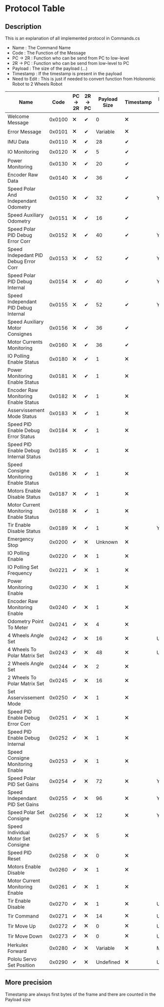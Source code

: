 # Protocol Table
## Description 
This is an explanation of all implemented protocol in Commands.cs 
- Name : The Command Name
- Code : The Function of the Message
- PC → 2R : Function who can be send from PC to low-level
- 2R → PC : Function who can be send from low-level to PC
- Payload : The size of the payload (...) 
- Timestamp : If the timestamp is present in the payload
- Need to Edit : This is just if needed to convert function from Holonomic Robot to 2 Wheels Robot


| Name                                    | Code   | PC → 2R | 2R → PC | Payload Size | Timestamp | Need to Edit |
|-----------------------------------------|--------|---------|---------|--------------|-----------|--------------| 
| Welcome Message                         | 0x0100 |    🗙    |    ✔    |       0      |     🗙     |              |
| Error Message                           | 0x0101 |    🗙    |    ✔    |   Variable   |     🗙     |              |
| IMU Data                                | 0x0110 |    🗙    |    ✔    |      28      |     ✔     |              | 
| IO Monitoring                           | 0x0120 |    🗙    |    ✔    |       5      |     ✔     |              |
| Power Monitoring                        | 0x0130 |    🗙    |    ✔    |      20      |     ✔     |              |
| Encoder Raw Data                        | 0x0140 |    🗙    |    ✔    |      36      |     ✔     |              |
| Speed Polar And Independant Odometry    | 0x0150 |    🗙    |    ✔    |      32      |     ✔     | Yes          |
| Speed Auxiliary Odometry                | 0x0151 |    🗙    |    ✔    |      16      |     ✔     |              |
| Speed Polar PID Debug Error Corr        | 0x0152 |    🗙    |    ✔    |      40      |     ✔     | Yes          |
| Speed Indepedant PID Debug Error Corr   | 0x0153 |    🗙    |    ✔    |      52      |     ✔     | Yes          |
| Speed Polar PID Debug Internal          | 0x0154 |    🗙    |    ✔    |      40      |     ✔     | Yes          |
| Speed Independant PID Debug Internal    | 0x0155 |    🗙    |    ✔    |      52      |     ✔     | Yes          |
| Speed Auxiliary Motor Consignes         | 0x0156 |    🗙    |    ✔    |      36      |     ✔     |              |
| Motor Currents Monitoring               | 0x0160 |    🗙    |    ✔    |      36      |     ✔     |              |
| IO Polling Enable Status                | 0x0180 |    🗙    |    ✔    |       1      |     🗙     |              |
| Power Monitoring Enable Status          | 0x0181 |    🗙    |    ✔    |       1      |     🗙     |              |
| Encoder Raw Monitoring Enable Status    | 0x0182 |    🗙    |    ✔    |       1      |     🗙     |              |
| Asservissement Mode Status              | 0x0183 |    🗙    |    ✔    |       1      |     🗙     |              |
| Speed PID Enable Debug Error Status     | 0x0184 |    🗙    |    ✔    |       1      |     🗙     |              |
| Speed PID Enable Debug Internal Status  | 0x0185 |    🗙    |    ✔    |       1      |     🗙     |              |
| Speed Consigne Monitoring Enable Status | 0x0186 |    🗙    |    ✔    |       1      |     🗙     |              |
| Motors Enable Disable Status            | 0x0187 |    🗙    |    ✔    |       1      |     🗙     |              |
| Motor Current Monitoring Enable Status  | 0x0188 |    🗙    |    ✔    |       1      |     🗙     |              |
| Tir  Enable Disable Status              | 0x0189 |    🗙    |    ✔    |       1      |     🗙     | Yes          |
| Emergency Stop                          | 0x0200 |    ✔    |    🗙    |    Unknown   |     🗙     |              |
| IO Polling Enable                       | 0x0220 |    ✔    |    🗙    |       1      |     🗙     |              |
| IO Polling Set Frequency                | 0x0221 |    ✔    |    🗙    |       1      |     🗙     |              |
| Power Monitoring Enable                 | 0x0230 |    ✔    |    🗙    |       1      |     🗙     |              |
| Encoder Raw Monitoring Enable           | 0x0240 |    ✔    |    🗙    |       1      |     🗙     |              |
| Odometry Point To Meter                 | 0x0241 |    ✔    |    🗙    |       4      |     🗙     |              |
| 4 Wheels Angle Set                      | 0x0242 |    ✔    |    🗙    |      16      |     🗙     | Useless      |
| 4 Wheels  To Polar Matrix Set           | 0x0243 |    ✔    |    🗙    |      48      |     🗙     | Useless      |
| 2 Wheels Angle Set                      | 0x0244 |    ✔    |    🗙    |       2      |     🗙     |              |
| 2 Wheels To Polar Matrix Set            | 0x0245 |    ✔    |    🗙    |      16      |     🗙     |              |
| Set Asservissement Mode                 | 0x0250 |    ✔    |    🗙    |       1      |     🗙     |              |
| Speed PID Enable Debug Error Corr       | 0x0251 |    ✔    |    🗙    |       1      |     🗙     |              |
| Speed PID Enable Debug Internal         | 0x0252 |    ✔    |    🗙    |       1      |     🗙     |              |
| Speed Consigne Monitoring Enable        | 0x0253 |    ✔    |    🗙    |       1      |     🗙     |              |
| Speed Polar PID Set Gains               | 0x0254 |    ✔    |    🗙    |      72      |     🗙     | Yes          |
| Speed Independant PID Set Gains         | 0x0255 |    ✔    |    🗙    |      96      |     🗙     | Yes          |
| Speed Polar Set Consigne                | 0x0256 |    ✔    |    🗙    |      12      |     🗙     | Yes          |
| Speed Individual Motor Set Consigne     | 0x0257 |    ✔    |    🗙    |       5      |     🗙     |              |
| Speed PID Reset                         | 0x0258 |    ✔    |    🗙    |       0      |     🗙     |              |
| Motors Enable Disable                   | 0x0260 |    ✔    |    🗙    |       1      |     🗙     |              |
| Motor Current Monitoring Enable         | 0x0261 |    ✔    |    🗙    |       1      |     🗙     |              |
| Tir Enable Disable                      | 0x0270 |    ✔    |    🗙    |       1      |     🗙     | Useless      |
| Tir Command                             | 0x0271 |    ✔    |    🗙    |      14      |     🗙     | Useless      |
| Tir Move Up                             | 0x0272 |    ✔    |    🗙    |       0      |     🗙     | Useless      |
| Tir Move Down                           | 0x0273 |    ✔    |    🗙    |       0      |     🗙     | Useless      |
| Herkulex Forward                        | 0x0280 |    ✔    |    🗙    |   Variable   |     🗙     | Maybe        |
| Pololu Servo Set Position               | 0x0290 |    ✔    |    🗙    |   Undefined  |     🗙     | Unknown      |

## More precision
Timestamp are always first bytes of the frame and there are counted in the Payload size 
